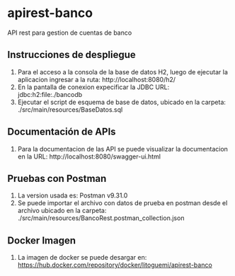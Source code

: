 # apirest-banco
API rest para gestion de cuentas de banco

## Instrucciones de despliegue
1. Para el acceso a la consola de la base de datos H2, luego de ejecutar la aplicacion ingresar a la ruta: http://localhost:8080/h2/
2. En la pantalla de conexion expecificar la JDBC URL: jdbc:h2:file:./bancodb
3. Ejecutar el script de esquema de base de datos, ubicado en la carpeta: ./src/main/resources/BaseDatos.sql

## Documentación de APIs
1. Para la documentacion de las API se puede visualizar la documentacion en la URL: http://localhost:8080/swagger-ui.html

## Pruebas con Postman
1. La version usada es: Postman v9.31.0
2. Se puede importar el archivo con datos de prueba en postman desde el archivo ubicado en la carpeta: ./src/main/resources/BancoRest.postman_collection.json

## Docker Imagen
1. La imagen de docker se puede desargar en: https://hub.docker.com/repository/docker/litoguemi/apirest-banco
